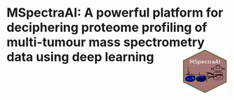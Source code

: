 # MSpectraAI: A powerful platform for deciphering proteome profiling of multi-tumour mass spectrometry data using deep learning<img src="www/MSpectraAI_logo.jpg" align="right" height="100" width="100"/>

